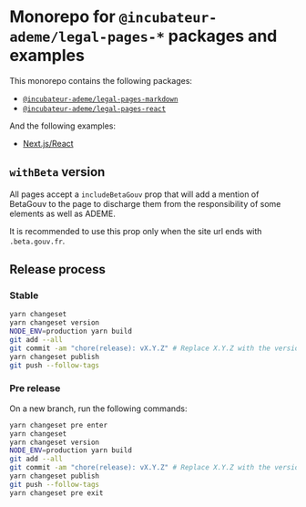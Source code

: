 # Monorepo for `@incubateur-ademe/legal-pages-*` packages and examples

This monorepo contains the following packages:

-   [`@incubateur-ademe/legal-pages-markdown`](./packages/markdown/README.md)
-   [`@incubateur-ademe/legal-pages-react`](./packages/react/README.md)

And the following examples:

-   [Next.js/React](./examples/react-next/README.md)

## `withBeta` version

All pages accept a `includeBetaGouv` prop that will add a mention of BetaGouv to the
page to discharge them from the responsibility of some elements as well as ADEME.

It is recommended to use this prop only when the site url ends with `.beta.gouv.fr`.

## Release process

### Stable

```bash
yarn changeset
yarn changeset version
NODE_ENV=production yarn build
git add --all
git commit -am "chore(release): vX.Y.Z" # Replace X.Y.Z with the version number
yarn changeset publish
git push --follow-tags
```

### Pre release

On a new branch, run the following commands:

```bash
yarn changeset pre enter
yarn changeset
yarn changeset version
NODE_ENV=production yarn build
git add --all
git commit -am "chore(release): vX.Y.Z" # Replace X.Y.Z with the version number
yarn changeset publish
git push --follow-tags
yarn changeset pre exit
```
